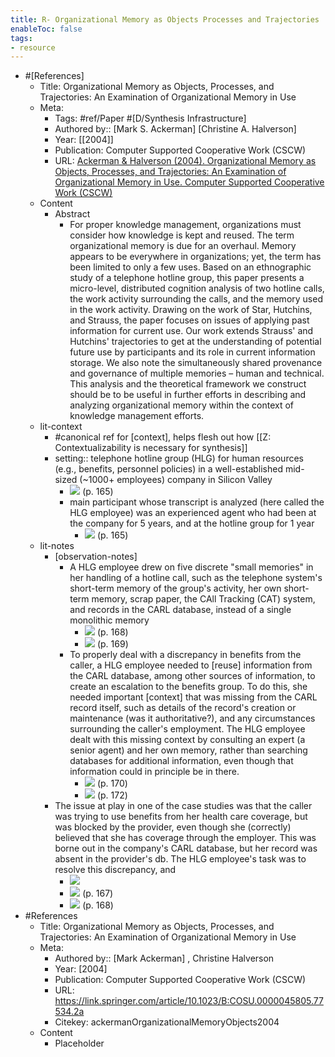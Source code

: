 ```yaml
---
title: R- Organizational Memory as Objects Processes and Trajectories
enableToc: false
tags:
- resource
---
```

- #[References]
    - Title: Organizational Memory as Objects, Processes, and Trajectories: An Examination of Organizational Memory in Use
    - Meta:
        - Tags: #ref/Paper #[D/Synthesis Infrastructure]
        - Authored by:: [Mark S. Ackerman] [Christine A. Halverson] 
        - Year: [[2004]]
        - Publication: Computer Supported Cooperative Work (CSCW)
        - URL: [Ackerman & Halverson (2004). Organizational Memory as Objects, Processes, and Trajectories: An Examination of Organizational Memory in Use. Computer Supported Cooperative Work (CSCW)](https://link.springer.com/article/10.1023/B:COSU.0000045805.77534.2a)
    - Content
        - Abstract
            - For proper knowledge management, organizations must consider how knowledge is kept and reused. The term organizational memory is due for an overhaul. Memory appears to be everywhere in organizations; yet, the term has been limited to only a few uses. Based on an ethnographic study of a telephone hotline group, this paper presents a micro-level, distributed cognition analysis of two hotline calls, the work activity surrounding the calls, and the memory used in the work activity. Drawing on the work of Star, Hutchins, and Strauss, the paper focuses on issues of applying past information for current use. Our work extends Strauss' and Hutchins' trajectories to get at the understanding of potential future use by participants and its role in current information storage. We also note the simultaneously shared provenance and governance of multiple memories – human and technical. This analysis and the theoretical framework we construct should be to be useful in further efforts in describing and analyzing organizational memory within the context of knowledge management efforts.
    - lit-context
        - #canonical ref for [context], helps flesh out how [[Z: Contextualizability is necessary for synthesis]]
        - setting:: telephone hotline group (HLG) for human resources (e.g., benefits, personnel policies) in a well-established mid-sized (~1000+ employees) company in Silicon Valley
            - ![](https://firebasestorage.googleapis.com/v0/b/firescript-577a2.appspot.com/o/imgs%2Fapp%2Fmegacoglab%2FmipeLvxEgY.png?alt=media&token=55f0a290-cbef-471d-8e5c-98c5025b1296) (p. 165)
            - main participant whose transcript is analyzed (here called the HLG employee) was an experienced agent who had been at the company for 5 years, and at the hotline group for 1 year
                - ![](https://firebasestorage.googleapis.com/v0/b/firescript-577a2.appspot.com/o/imgs%2Fapp%2Fmegacoglab%2Ff0Dn98k5Mf.png?alt=media&token=a7f0515a-563b-459a-9473-682b9031a93b) (p. 165)
    -  lit-notes
        - [observation-notes]
            - A HLG employee drew on five discrete "small memories" in her handling of a hotline call, such as the telephone system's short-term memory of the group's activity, her own short-term memory, scrap paper, the CAll Tracking (CAT) system, and records in the CARL database, instead of a single monolithic memory
                - ![](https://firebasestorage.googleapis.com/v0/b/firescript-577a2.appspot.com/o/imgs%2Fapp%2Fmegacoglab%2FaM33W1lmur.png?alt=media&token=283ac83a-fc6a-4d4e-b841-468c9c3f7243) (p. 168)
                - ![](https://firebasestorage.googleapis.com/v0/b/firescript-577a2.appspot.com/o/imgs%2Fapp%2Fmegacoglab%2FhfTG3GBanW.png?alt=media&token=6aa3ad03-271a-4cc4-aa49-5ab2af2fb0d0) (p. 169)
            - To properly deal with a discrepancy in benefits from the caller, a HLG employee needed to [reuse] information from the CARL database, among other sources of information, to create an escalation to the benefits group. To do this, she needed important [context] that was missing from the CARL record itself, such as details of the record's creation or maintenance (was it authoritative?), and any circumstances surrounding the caller's employment. The HLG employee dealt with this missing context by consulting an expert (a senior agent) and her own memory, rather than searching databases for additional information, even though that information could in principle be in there.
                - ![](https://firebasestorage.googleapis.com/v0/b/firescript-577a2.appspot.com/o/imgs%2Fapp%2Fmegacoglab%2FfTEHpl6sdR.png?alt=media&token=cd09b0e1-d6f1-4f6e-b1a7-d2a5cdeecf57) (p. 170)
                - ![](https://firebasestorage.googleapis.com/v0/b/firescript-577a2.appspot.com/o/imgs%2Fapp%2Fmegacoglab%2FFJ8OVy5uLF.png?alt=media&token=d01731dd-fef4-4e9a-98eb-9fd1c7ef0ac8) (p. 172)
        - The issue at play in one of the case studies was that the caller was trying to use benefits from her health care coverage, but was blocked by the provider, even though she (correctly) believed that she has coverage through the employer. This was borne out in the company's CARL database, but her record was absent in the provider's db. The HLG employee's task was to resolve this discrepancy, and 
            - ![](https://firebasestorage.googleapis.com/v0/b/firescript-577a2.appspot.com/o/imgs%2Fapp%2Fmegacoglab%2FuAYxtIkOs8.png?alt=media&token=caaa771d-a892-4c8e-81cb-b80bad1b07d4)
            - ![](https://firebasestorage.googleapis.com/v0/b/firescript-577a2.appspot.com/o/imgs%2Fapp%2Fmegacoglab%2FcalTN86A9X.png?alt=media&token=c17fdf9c-8d28-4298-9a33-71bad826c8b7) (p. 167)
            - ![](https://firebasestorage.googleapis.com/v0/b/firescript-577a2.appspot.com/o/imgs%2Fapp%2Fmegacoglab%2F-anq5_pC_j.png?alt=media&token=06a2976a-85b3-4a9c-98b6-249d9c46ba3f) (p. 168)
- #References
    - Title: Organizational Memory as Objects, Processes, and Trajectories: An Examination of Organizational Memory in Use
    - Meta:
        - Authored by::  [Mark Ackerman] ,  Christine Halverson
        - Year: [2004]
        - Publication: Computer Supported Cooperative Work (CSCW)
        - URL: https://link.springer.com/article/10.1023/B:COSU.0000045805.77534.2a
        - Citekey: ackermanOrganizationalMemoryObjects2004
    - Content
        - Placeholder

